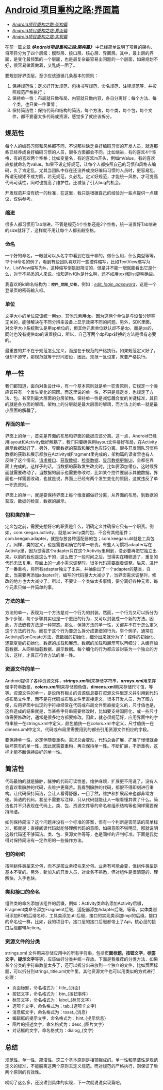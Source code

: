 # [Android 项目重构之路:界面篇](http://keeganlee.me/post/android/20150605)

- [*Android项目重构之路:架构篇*]()
- [*Android项目重构之路:界面篇*]()
- [*Android项目重构之路:实现篇*]()

在前一篇文章 ***《Android项目重构之路:架构篇》*** 中已经简单说明了项目的架构，将项目分为了四个层级：模型层、接口层、核心层、界面层。其中，最上层的界面，是变化最频繁的一个层面，也是最复杂最容易出问题的一个层面，如果规划不好，很容易做着做着，又乱成一团了。

要规划好界面层，至少应该遵循几条基本的原则：

1. 保持规范性：定义好开发规范，包括书写规范、命名规范、注释规范等，并按照规范严格执行；
2. 保持单一性：布局就只做布局，内容就只做内容，各自分离好；每个方法、每个类，也只做一件事情；
3. 保持简洁性：保持代码和结构的简洁，每个方法，每个类，每个包，每个文件，都不要塞太多代码或资源，感觉多了就应该拆分。

## 规范性

每个人的编码习惯和风格都不同，不说那些缺乏良好编码习惯的开发人员，就连那些已经养成良好编码习惯的人员，很多方面都会不同。比如缩进，有的喜欢4个空格，有的喜欢两个空格；比如变量名，有的喜欢m开头，例如mValue，有的喜欢直接就命名为value。如果不设定好规范，让每个人都按照自己的习惯和风格去编码，久了肯定乱，尤其当团队中存在还没养成良好编码习惯的人员时，更容易乱。所谓无规矩不成方圆，若无规范，久必乱。定义好规范，才能统一风格，才可提高代码可读性，同时也提高了维护性，还减低了引入bug的机会。

开发规范并没有统一的标准，在这里，我只是根据自己的经验对一些点提供一点建议，仅供参考。

### 缩进

很多人都习惯用Tab缩进，不管是规范4个空格还是2个空格，统一设置好Tab缩进的size就好了，这样就不用让每个人都去敲空格。

### 命名

一个好的命名，一眼就可以从名字中看到它是干嘛的，做什么用，什么类型等等。举个id命名的例子，看到有些团队喜欢将一些控件缩写，比如TextView缩写为tv，ListView缩写为lv，这种缩写倒是挺简洁的，但是并不能一眼就能看出它是什么，对于不熟悉的人来说，谁知道tv和lv是什么啊，还不如用text和list更明确些。

我喜欢的id命名结构为：**`控件_范围_功能`**，例如：*[edit_login_password]()*，这是一个登录页的密码输入框。

### 单位

文字大小的单位应该统一用sp，其他元素用dp。因为这两个单位是与设备分辨率无关的，能够解决在不同分辨率设备上显示效果不同的问题。另外，SDK里面，对文字大小系统默认是用sp单位的，但其他元素单位默认却不是dp，而是px的，同时也没有提供dp的设置接口，所以，自己写两个dp和px转换的方法是很有必要的。

最重要的并不在于规范怎么定义，而是在于规范的严格执行。如果规范定义好了，但却不遵守，那规范就等于形同虚设，因此，规范一旦设定，就要严格执行。

## 单一性

我们都知道，面向对象设计中，有一个基本原则就是单一职责原则，它规定一个类应该只有一个发生变化的原因。而这里说的单一性，不只是规定类，也规定了方法、包，甚至到最大层面的分层架构。保持单一性是减低耦合度的关键标准，其目的就是各方面的解耦。架构上的分层就是最大层面的解耦，而方法上的单一就是最小层面的解耦了。

### 界面的单一

界面上的单一，首先是界面的布局和界面的数据应该分离。这一点，Android已经用layout和Activity做好解耦了，我们只要确保用layout文件排好布局，在Activity展示数据就好了。另外，界面数据的获取和展示也应该分离。很多开发团队习惯将数据的获取和展示都放在Activity或Fragment里完成的，架构篇的读者里也有人反映了这个情况，[请求接口]()、[获取数据]()、[检查数据]()、[显示数据更新UI]()，全都在界面上完成的。这样子的话，当数据的获取发生改变时，比如要添加缓存，这时候界面就需要改动了，当数据的展示也需要修改时，比如某个控件要展示其他数据，界面也一样需要改动，也就是说，界面上已经有两个发生变化的原因，这就违反了单一职责原则。

界面上的单一，就是要保持界面上每个维度都做好分离，从界面的布局，到数据的获取，数据的检查，数据的展示。

### 包和类的单一

定义包之前，需要先想好它的职责是什么，明确定义并确保它只有一个职责。例如，com.keegan.activity，就是activity类的包，不会有其他组件；com.keegan.adapter，就是存放各种适配器的包；com.keegan.util就是工具包了。同样，类的定义，也是需要明确它的单一职责。有些人习惯将adapter写在Activity里，因为觉得这个adapter只在这个Activity里用到，没必要再把它独立出来。以前的我也是这么干的，这么做了一段时间之后，觉得实在糟糕透了，重复的代码无法复用，界面上的一点小需求调整时，很多代码需要跟着调整。后来，进行了一番重构，将所有adapter独立了出来，并抽象出了一个adapter的基类，自此，当需要再添加adapter时，编写的代码量大大减少了，当界面需求调整时，修改的地方也大大减少了。所以，不要让一个类做太多事情，要分离好各种元素，每个元素只做一件简单的事。

### 方法的单一

方法的单一，表现为一个方法是对一个行为的封装。然而，一个行为又可以拆分为多个步骤，每个步骤其实也是一个更细的行为，又可以封装成一个新的方法。因此，方法嵌套方法是一种常态。那么，保持方法的单一性，关键并不在于怎么定义这个方法的行为，而在于这个行为要怎么拆分成更细的行为。举个例子，通常在Activity的onCreate方法，做数据的初始化，细分出来就分为了：控件的初始化、逻辑变量的初始化、数据的加载和展示。数据的加载和展示可以再细分：从缓存加载数据、从网络加载数据、展示数据。每个细化的行为都应该封装为一个独立的方法，这样，才真正符合方法的单一性。

### 资源文件的单一

Android提供了各种资源文件，***strings.xml***用来存储字符串，***arrays.xml***用来存储字符串数组，***colors.xml***用来存储颜色值，**dimens.xml**用来存储尺寸值，等等。资源文件的单一，是说所有相关的资源信息要在资源文件里定义并引用到代码或布局文件里，而不是在代码或布局文件里直接定义。很多开发人员，为了图方便，应用界面中出现的字符串经常在代码或布局文件里直接定义的，尺寸值也是，这样造成的结果就是，当某些字符串需要修改时，比如要支持国际化，或一些尺寸值需要修改时，通常是很多地方都要修改。因此，就必须规范好，应用界面中的字符串统一在strings.xml中定义，颜色值统一在colors.xml中定义，尺寸值统一在dimens.xml中定义，代码或布局里需要用到的都去引用资源文件相应的字段。

要保持单一性，必定伴随着重构。需求总会变动，代码总会扩展，扩展了慢慢就会破坏原有的单一性，因此就需要重构，再次保持单一性。不断扩展，不断重构，这样才能不断保持良好的单一性。

## 简洁性

代码最怕的就是臃肿，臃肿的代码可读性差，维护麻烦，扩展更不用说了。没有人会喜欢看臃肿的代码，去维护更痛苦。我看到臃肿的代码，都恨不得即刻进行重构。让代码保持简洁，会让人看得舒服，一目了然，维护和扩展起来也都非常方便。简洁的代码，甚至不需要写注释，只从代码就能让人一眼看懂其做了什么。简洁也并不只表现在代码上，类、包、资源文件等的命名和组织结构等也同样需要保持简洁。

如何保持简洁？这个问题并没有一个标准的答案，但有一个判断是否简洁的简单标准，那就是：直接阅读代码就能够理解代码的意图，如果意图不够明显，那就说明这段代码还不够简洁。类、包、资源文件等等，也是同样的评判标准。下面是我觉得对保持简洁有一定作用的一些操作方法。

### 包的组织

按照组件类型来分包，而不是按业务模块来分包。业务有可能会变，但组件类型是基本不变的。另外，新加入的开发人员，对业务不熟悉，但对组件是很清楚的，理解快，入手也快。

### 类和接口的命名

组件类的命名添加该组件的后缀，例如：Activity类命名添加Activity后缀，Fragment类命令添加Fragment后缀，适配器添加Adapter后缀，等等。实体类则可添加BO的后缀名称，工具类添加util后缀，接口的实现类添加Impl的后缀。接口的命名也一样，比如，我的项目中，接口层的接口后缀都带上了Api，核心层的接口后缀都带Action。

### 资源文件的分类

strings.xml 文件用来存储应用中的所有字符串，包括页**面标题，按钮文字，标签文字，提示文字**等等，应该做好分类并统一存放。下面是我推荐的分类方法，如果某个分类的字符串数量太多了，还可以拆分出来放到一个独立的文件，比如页面标题，可以拆分到strings_title.xml文件里，其他资源文件也可以用类似的方式进行处理：

- 页面标题，命名格式为：title_{页面}
- 按钮文字，命名格式为：btn_{按钮事件}
- 标签文字，命名格式为：label_{标签文字}
- 选项卡文字，命名格式为：tab_{选项卡文字}
- 消息框文字，命名格式为：toast_{消息}
- 编辑框的提示文字，命名格式为：hint_{提示信息}
- 图片的描述文字，命名格式为：desc_{图片文字}
- 对话框的文字，命名格式为：dialog_{文字}

## 总结

规范性、单一性、简洁性，这三个基本原则是相辅相成的。单一性和简洁性是规范定义的标准，不能脱离这两个原则去定义规范。而对规范的严格执行，则保证了后两个原则的有效性。

唠叨了这么多，还没讲到具体的实现，下一次就说说实现篇吧。
